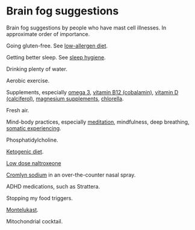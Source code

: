 # Brain fog suggestions

Brain fog suggestions by people who have mast cell illnesses. In approximate order of importance.

Going gluten-free. See [low-allergen diet](../low-allergen-diet/).

Getting better sleep. See [sleep hygiene](../sleep-hygiene/).

Drinking plenty of water.

Aerobic exercise.

Supplements, especially
[omega 3](../omega-3/),
[vitamin B12 (cobalamin)](../vitamin-b12-cobalamin/),
[vitamin D (calciferol)](../vitamin-d-calciferol/),
[magnesium supplements](../magnesium-supplements/),
[chlorella](../chlorella).

Fresh air.

Mind-body practices, especially
[meditation](../meditation/),
mindfulness,
deep breathing,
[somatic experiencing](../somatic-experiencing/).

Phosphatidylcholine.

[Ketogenic diet](../ketogenic-diet/).

[Low dose naltroxeone](../low-dose-naltrexone/)

[Cromlyn sodium](../cromolyn-sodium/) in an over-the-counter nasal spray.

ADHD medications, such as Strattera.

Stopping my food triggers.

[Montelukast](../montelukast/).

Mitochondrial cocktail.
